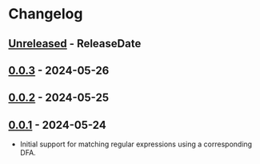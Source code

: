 # Changelog

<!-- next-header -->

## [Unreleased] - ReleaseDate

## [0.0.3] - 2024-05-26

## [0.0.2] - 2024-05-25

## [0.0.1] - 2024-05-24
- Initial support for matching regular expressions using a corresponding DFA.

<!-- next-url -->

[unreleased]: https://github.com/mrvillage/dfa-regex/compare/v0.0.3...HEAD

[0.0.3]: https://github.com/mrvillage/dfa-regex/compare/v0.0.2...v0.0.3

[0.0.2]: https://github.com/mrvillage/dfa-regex/compare/v0.0.1...v0.0.2

[0.0.1]: https://github.com/mrvillage/dfa-regex/compare/v0.0.0...v0.0.1
